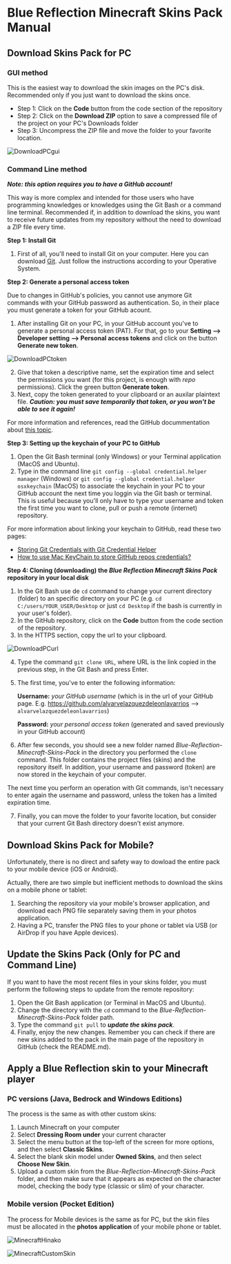 # Blue Reflection Minecraft Skins Pack Manual

## Download Skins Pack for PC

### GUI method
This is the easiest way to download the skin images on the PC's disk. Recommended only if you just want to download the skins once.

* Step 1: Click on the **Code** button from the code section of the repository
* Step 2: Click on the **Download ZIP** option to save a compressed file of the project on your PC's Downloads folder
* Step 3: Uncompress the ZIP file and move the folder to your favorite location.

![DownloadPCgui](/img/manual/DownloadPCgui.png)

### Command Line method

***Note: this option requires you to have a GitHub account!***

This way is more complex and intended for those users who have programming knowledges or knowledges using the Git Bash or a command line terminal. Recommended if, in addition to download the skins, you want to receive future updates from my repository without the need to download a ZIP file every time.

**Step 1: Install Git**
1. First of all, you'll need to install Git on your computer. Here you can download [Git](https://git-scm.com/downloads). Just follow the instructions according to your Operative System.

**Step 2: Generate a personal access token**

Due to changes in GitHub's policies, you cannot use anymore Git commands with your GitHub password as authentication. So, in their place you must generate a token for your GitHub acount.

1. After installing Git on your PC, in your GitHub account you've to generate a personal access token (PAT). For that, go to your **Setting --> Developer setting --> Personal access tokens** and click on the button **Generate new token**.

![DownloadPCtoken](/img/manual/DownloadPCtoken.png)

2. Give that token a descriptive name, set the expiration time and select the permissions you want (for this project, is enough with _repo_ permissions). Click the green button **Generate token**.
3. Next, copy the token generated to your clipboard or an auxilar plaintext file. ***Caution: you must save temporarily that token, or you won't be able to see it again!***

For more information and references, read the GitHub docummentation about [this topic](https://docs.github.com/en/authentication/keeping-your-account-and-data-secure/creating-a-personal-access-token).

**Step 3: Setting up the keychain of your PC to GitHub**
1. Open the Git Bash terminal (only Windows) or your Terminal application (MacOS and Ubuntu).
2. Type in the command line `git config --global credential.helper manager` (Windows) or `git config --global credential.helper osxkeychain` (MacOS) to associate the keychain in your PC to your GitHub account the next time you loggin via the Git bash or terminal. This is useful because you'll only have to type your username and token the first time you want to clone, pull or push a remote (internet) repository.

For more information about linking your keychain to GitHub, read these two pages:
- [Storing Git Credentials with Git Credential Helper](https://techexpertise.medium.com/storing-git-credentials-with-git-credential-helper-33d22a6b5ce7)
- [How to use Mac KeyChain to store GitHub repos credentials?](https://gist.github.com/nepsilon/0fd0c779f76d7172f12477ba9d71bb66)

**Step 4: Cloning (downloading) the _Blue Reflection Minecraft Skins Pack_ repository in your local disk**
1. In the Git Bash use de `cd` command to change your current directory (folder) to an specific directory on your PC (e.g. `cd C:/users/YOUR_USER/Desktop` or just `cd Desktop` if the bash is currently in your user's folder).
2. In the GitHub repository, click on the **Code** button from the code section of the repository.
3. In the HTTPS section, copy the url to your clipboard.

![DownloadPCurl](/img/manual/DownloadPCurl.png)

4. Type the command `git clone URL`, where URL is the link copied in the previous step, in the Git Bash and press Enter.
5. The first time, you've to enter the following information:

	**Username:** *your GitHub username* (which is in the url of your GitHub page. E.g. https://github.com/alvarvelazquezdeleonlavarrios --> `alvarvelazquezdeleonlavarrios`)

	**Password:** *your personal access token* (generated and saved previously in your GitHub account)

6. After few seconds, you should see a new folder named *Blue-Reflection-Minecraft-Skins-Pack* in the directory you performed the `clone` command. This folder contains the project files (skins) and the repository itself. In addition, your username and password (token) are now stored in the keychain of your computer.

The next time you perform an operation with Git commands, isn't necessary to enter again the username and password, unless the token has a limited expiration time.

7. Finally, you can move the folder to your favorite location, but consider that your current Git Bash directory doesn't exist anymore.

## Download Skins Pack for Mobile?
Unfortunately, there is no direct and safety way to dowload the entire pack to your mobile device (iOS or Android).

Actually, there are two simple but inefficient methods to download the skins on a mobile phone or tablet:

1. Searching the repository via your mobile's browser application, and download each PNG file separately saving them in your photos application.
2. Having a PC, transfer the PNG files to your phone or tablet via USB (or AirDrop if you have Apple devices).

## Update the Skins Pack (Only for PC and Command Line)
If you want to have the most recent files in your skins folder, you must perform the following steps to update from the remote repository:

1. Open the Git Bash application (or Terminal in MacOS and Ubuntu).
2. Change the directory with the `cd` command to the *Blue-Reflection-Minecraft-Skins-Pack* folder path.
3. Type the command `git pull` to ***update the skins pack***.
4. Finally, enjoy the new changes. Remember you can check if there are new skins added to the pack in the main page of the repository in GitHub (check the README.md).

## Apply a Blue Reflection skin to your Minecraft player

### PC versions (Java, Bedrock and Windows Editions)
The process is the same as with other custom skins:

1. Launch Minecraft on your computer
2. Select **Dressing Room under** your current character
3. Select the menu button at the top-left of the screen for more options, and then select **Classic Skins**.
4. Select the blank skin model under **Owned Skins**, and then select **Choose New Skin**.
5. Upload a custom skin from the *Blue-Reflection-Minecraft-Skins-Pack* folder, and then make sure that it appears as expected on the character model, checking the body type (classic or slim) of your character.

### Mobile version (Pocket Edition)
The process for Mobile devices is the same as for PC, but the skin files must be allocated in the **photos application** of your mobile phone or tablet.

![MinecraftHinako](/img/manual/MinecraftHinako.png)

![MinecraftCustomSkin](/img/manual/MinecraftCustomSkin.png)
